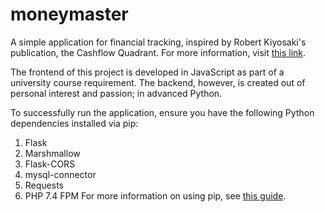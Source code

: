 # moneymaster

A simple application for financial tracking, inspired by Robert Kiyosaki's publication, the Cashflow Quadrant. For more information, visit [this link](https://shorturl.at/ZDDqI).

The frontend of this project is developed in JavaScript as part of a university course requirement. The backend, however, is created out of personal interest and passion; in advanced Python.

To successfully run the application, ensure you have the following Python dependencies installed via pip:
1. Flask
2. Marshmallow
3. Flask-CORS
4. mysql-connector
5. Requests
6. PHP 7.4 FPM
For more information on using pip, see [this guide](https://shorturl.at/10iB9).